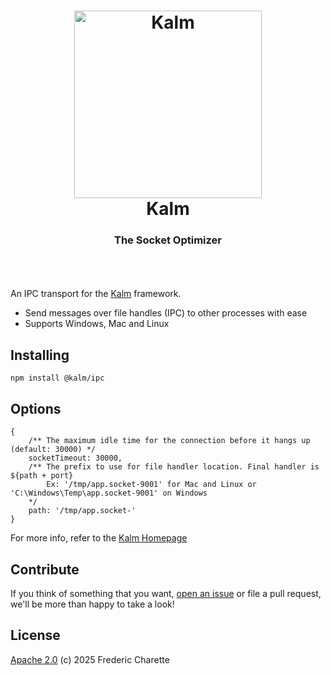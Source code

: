 <h1 align="center">
  <a title="The socket optimizer" href="http://kalm.js.org">
    <img alt="Kalm" width="300px" src="https://kalm.js.org/images/kalmv3.png" />
    <br/>
  </a>
  Kalm
</h1>
<h3 align="center">
  The Socket Optimizer
  <br/><br/>
</h3>
<br/>

An IPC transport for the [Kalm](https://github.com/kalm/kalm.js) framework.

- Send messages over file handles (IPC) to other processes with ease
- Supports Windows, Mac and Linux 

## Installing

`npm install @kalm/ipc`

## Options

```
{
    /** The maximum idle time for the connection before it hangs up (default: 30000) */
    socketTimeout: 30000,
    /** The prefix to use for file handler location. Final handler is ${path + port}
        Ex: '/tmp/app.socket-9001' for Mac and Linux or 'C:\Windows\Temp\app.socket-9001' on Windows
    */
    path: '/tmp/app.socket-'
}
```

For more info, refer to the [Kalm Homepage](https://github.com/kalm/kalm.js) 

## Contribute

If you think of something that you want, [open an issue](//github.com/kalm/kalm.js/issues/new) or file a pull request, we'll be more than happy to take a look!

## License 

[Apache 2.0](LICENSE) (c) 2025 Frederic Charette
